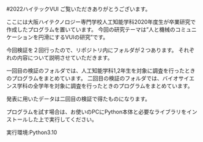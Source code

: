#2022ハイテックVUI
ご覧いただきありがとうございます。

ここには大阪ハイテクノロジー専門学校人工知能学科2020年度生が卒業研究で作成したプログラムを置いています。
今回の研究テーマは”人と機械のコミュニケーションを円滑にするVUIの研究”です。

今回検証を２回行ったので、リポジトリ内にフォルダが２つあります。
それぞれの内容について説明させていただきます。

一回目の検証のフォルダでは、人工知能学科1,2年生を対象に調査を行ったときのプログラムをまとめています。
二回目の検証のフォルダでは、バイオサイエンス学科の全学年を対象に調査を行ったときのプログラムをまとめています。

発表に用いたデータは二回目の検証で得たものになります。

プログラムを試す場合は、お使いのPCにPython本体と必要なライブラリをインストールした上で実行してください。

実行環境:Python3.10
